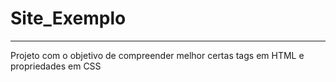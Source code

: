 # Site_Exemplo
***
 Projeto com o objetivo de compreender melhor certas tags em HTML e propriedades em CSS
